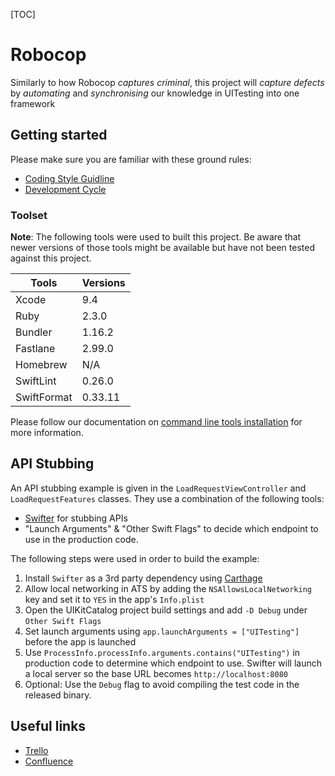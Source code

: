 [TOC]

# Robocop

Similarly to how Robocop *captures criminal*, this project will *capture defects*
by *automating* and *synchronising* our knowledge in UITesting into one framework

## Getting started

Please make sure you are familiar with these ground rules:

- [Coding Style Guidline](Documents/coding-style-guideline.md)
- [Development Cycle](Documents/development-cycle.md)

### Toolset

**Note**: The following tools were used to built this project. Be aware that newer versions of those tools might be available but have not been tested against this project.

| Tools       | Versions |
| ----------  | ---------|
| Xcode       | 9.4      |
| Ruby        | 2.3.0    |
| Bundler     | 1.16.2   |
| Fastlane    | 2.99.0   |
| Homebrew    | N/A      |
| SwiftLint   | 0.26.0   |
| SwiftFormat | 0.33.11  |

Please follow our documentation on [command line tools installation](Documents/command-line-tools-installation.md) for more information.

## API Stubbing

An API stubbing example is given in the `LoadRequestViewController` and `LoadRequestFeatures` classes. They use a combination of the following tools:

* [Swifter](https://github.com/httpswift/swifter) for stubbing APIs
* "Launch Arguments" & "Other Swift Flags" to decide which endpoint to use in the production code.

The following steps were used in order to build the example:

1. Install `Swifter` as a 3rd party dependency using [Carthage](https://github.com/Carthage/Carthage)
1. Allow local networking in ATS by adding the `NSAllowsLocalNetworking` key and set it to `YES` in the app's `Info.plist`
1. Open the UIKitCatalog project build settings and add `-D Debug` under `Other Swift Flags`
1. Set launch arguments using `app.launchArguments = ["UITesting"]` before the app is launched
1. Use `ProcessInfo.processInfo.arguments.contains("UITesting")` in production code to determine which endpoint to use. Swifter will launch a local server so the base URL becomes `http://localhost:8080`
1. Optional: Use the `Debug` flag to avoid compiling the test code in the released binary.

## Useful links

- [Trello](https://trello.com/b/S0TX0dst/native-ui-testing)
- [Confluence](https://tools.outware.com.au/wiki/display/IN/Native+UI+Testing+-+Robocop)


